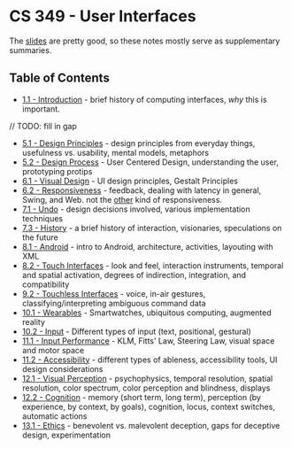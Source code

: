 # CS 349 - User Interfaces

The [slides](https://www.student.cs.uwaterloo.ca/~cs349/s16/schedule.shtml) are pretty good, so these notes mostly serve as supplementary summaries.

## Table of Contents
* [1.1 - Introduction](1-1.md) - brief history of computing interfaces, *why* this is important.

// TODO: fill in gap

* [5.1 - Design Principles](5-1.md) - design principles from everyday things, usefulness vs. usability, mental models, metaphors
* [5.2 - Design Process](5-2.md) - User Centered Design, understanding the user, prototyping protips
* [6.1 - Visual Design](6-1.md) - UI design principles, Gestalt Principles
* [6.2 - Responsiveness](6-2.md) - feedback, dealing with latency in general, Swing, and Web. not the [other](https://en.wikipedia.org/wiki/Responsive_web_design) kind of responsiveness.
* [7.1 - Undo](7-1.md) - design decisions involved, various implementation techniques
* [7.3 - History](7-3.md) - a brief history of interaction, visionaries, speculations on the future
* [8.1 - Android](8-1.md) - intro to Android, architecture, activities, layouting with XML
* [8.2 - Touch Interfaces](8-2.md) - look and feel, interaction instruments, temporal and spatial activation, degrees of indirection, integration, and compatibility
* [9.2 - Touchless Interfaces](9-1.md) - voice, in-air gestures, classifying/interpreting ambiguous command data
* [10.1 - Wearables](10-1.md) - Smartwatches, ubiquitous computing, augmented reality
* [10.2 - Input](10-2.md) - Different types of input (text, positional, gestural)
* [11.1 - Input Performance](11-1.md) - KLM, Fitts' Law, Steering Law, visual space and motor space
* [11.2 - Accessibility](11-2.md) - different types of ableness, accessibility tools, UI design considerations
* [12.1 - Visual Perception](12-1.md) - psychophysics, temporal resolution, spatial resolution, color spectrum, color perception and blindness, displays
* [12.2 - Cognition](12-2.md) - memory (short term, long term), perception (by experience, by context, by goals), cognition, locus, context switches, automatic actions
* [13.1 - Ethics](13-1.md) - benevolent vs. malevolent deception, gaps for deceptive design, experimentation
